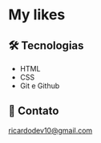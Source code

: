 # My likes

<!-- ![preview](./.github/preview.png)

> Trilha Explorer

Projeto construído do evento Next Level Week da Rocketseat.

[🔗 Clique aqui para acessar](https://maykbrito.github.io/nlw-esports-explorer/) -->


## 🛠 Tecnologias

- HTML
- CSS
- Git e Github

## 💛 Contato

ricardodev10@gmail.com